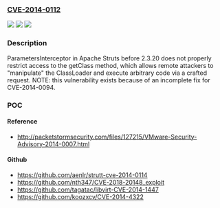 ### [CVE-2014-0112](https://cve.mitre.org/cgi-bin/cvename.cgi?name=CVE-2014-0112)
![](https://img.shields.io/static/v1?label=Product&message=n%2Fa&color=blue)
![](https://img.shields.io/static/v1?label=Version&message=n%2Fa&color=blue)
![](https://img.shields.io/static/v1?label=Vulnerability&message=n%2Fa&color=brighgreen)

### Description

ParametersInterceptor in Apache Struts before 2.3.20 does not properly restrict access to the getClass method, which allows remote attackers to "manipulate" the ClassLoader and execute arbitrary code via a crafted request. NOTE: this vulnerability exists because of an incomplete fix for CVE-2014-0094.

### POC

#### Reference
- http://packetstormsecurity.com/files/127215/VMware-Security-Advisory-2014-0007.html

#### Github
- https://github.com/aenlr/strutt-cve-2014-0114
- https://github.com/nth347/CVE-2018-20148_exploit
- https://github.com/tagatac/libvirt-CVE-2014-1447
- https://github.com/koozxcv/CVE-2014-4322

